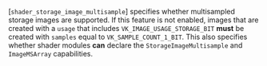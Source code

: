 [`shader_storage_image_multisample`] specifies whether multisampled
storage images are supported.
If this feature is not enabled, images that are created with a
`usage` that includes `VK_IMAGE_USAGE_STORAGE_BIT` **must**  be
created with `samples` equal to `VK_SAMPLE_COUNT_1_BIT`.
This also specifies whether shader modules  **can**  declare the
`StorageImageMultisample` and `ImageMSArray` capabilities.
